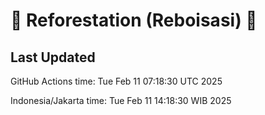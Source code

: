 
# 🌳 Reforestation (Reboisasi) 🌲

## Last Updated

GitHub Actions time: Tue Feb 11 07:18:30 UTC 2025

Indonesia/Jakarta time: Tue Feb 11 14:18:30 WIB 2025
